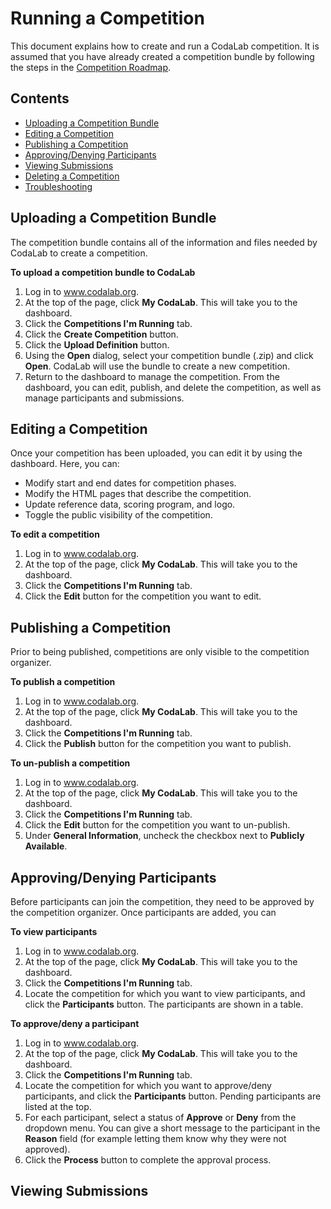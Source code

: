 # Running a Competition
This document explains how to create and run a CodaLab competition. It is assumed that you have already created a competition bundle by following the steps in the [Competition Roadmap](https://github.com/codalab/codalab/wiki/User_Competition-Roadmap).

## Contents
- [Uploading a Competition Bundle](#uploading-a-competition-bundle)
- [Editing a Competition]()
- [Publishing a Competition]()
- [Approving/Denying Participants]()
- [Viewing Submissions]()
- [Deleting a Competition]()
- [Troubleshooting]()

## Uploading a Competition Bundle
The competition bundle contains all of the information and files needed by CodaLab to create a competition.

**To upload a competition bundle to CodaLab**
1. Log in to www.codalab.org.
1. At the top of the page, click **My CodaLab**. This will take you to the dashboard.
1. Click the **Competitions I'm Running** tab.
1. Click the **Create Competition** button.
1. Click the **Upload Definition** button. 
1. Using the **Open** dialog, select your competition bundle (.zip) and click **Open**. CodaLab will use the bundle to create a new competition.
1. Return to the dashboard to manage the competition. From the dashboard, you can edit, publish, and delete the competition, as well as manage participants and submissions.

## Editing a Competition
Once your competition has been uploaded, you can edit it by using the dashboard. Here, you can:
- Modify start and end dates for competition phases.
- Modify the HTML pages that describe the competition.
- Update reference data, scoring program, and logo.
- Toggle the public visibility of the competition.

**To edit a competition**
1. Log in to www.codalab.org.
1. At the top of the page, click **My CodaLab**. This will take you to the dashboard.
1. Click the **Competitions I'm Running** tab.
1. Click the **Edit** button for the competition you want to edit.

## Publishing a Competition
Prior to being published, competitions are only visible to the competition organizer.

**To publish a competition**
1. Log in to www.codalab.org.
1. At the top of the page, click **My CodaLab**. This will take you to the dashboard.
1. Click the **Competitions I'm Running** tab.
1. Click the **Publish** button for the competition you want to publish.

**To un-publish a competition**
1. Log in to www.codalab.org.
1. At the top of the page, click **My CodaLab**. This will take you to the dashboard.
1. Click the **Competitions I'm Running** tab.
1. Click the **Edit** button for the competition you want to un-publish.
1. Under **General Information**, uncheck the checkbox next to **Publicly Available**.

## Approving/Denying Participants
Before participants can join the competition, they need to be approved by the competition organizer. Once participants are added, you can

**To view participants**
1. Log in to www.codalab.org.
1. At the top of the page, click **My CodaLab**. This will take you to the dashboard.
1. Click the **Competitions I'm Running** tab.
1. Locate the competition for which you want to view participants, and click the **Participants** button. The participants are shown in a table.

**To approve/deny a participant**
1. Log in to www.codalab.org.
1. At the top of the page, click **My CodaLab**. This will take you to the dashboard.
1. Click the **Competitions I'm Running** tab.
1. Locate the competition for which you want to approve/deny participants, and click the **Participants** button. Pending participants are listed at the top.
1. For each participant, select a status of **Approve** or **Deny** from the dropdown menu. You can give a short message to the participant in the **Reason** field (for example letting them know why they were not approved).
1. Click the **Process** button to complete the approval process.

## Viewing Submissions
